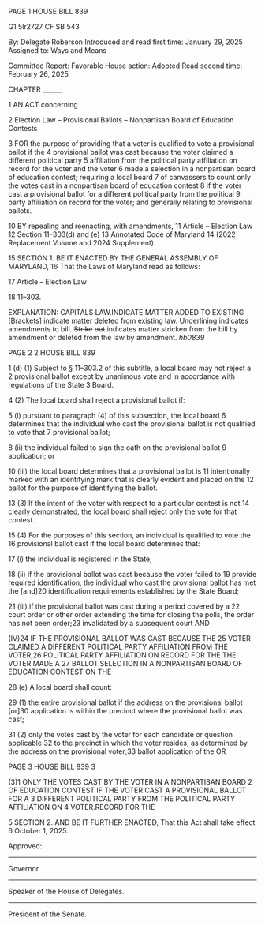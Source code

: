 PAGE 1
HOUSE BILL 839

G1 5lr2727
CF SB 543

By: Delegate Roberson
Introduced and read first time: January 29, 2025
Assigned to: Ways and Means

Committee Report: Favorable
House action: Adopted
Read second time: February 26, 2025

CHAPTER ______

1 AN ACT concerning

2 Election Law – Provisional Ballots – Nonpartisan Board of Education Contests

3 FOR the purpose of providing that a voter is qualified to vote a provisional ballot if the
4 provisional ballot was cast because the voter claimed a different political party
5 affiliation from the political party affiliation on record for the voter and the voter
6 made a selection in a nonpartisan board of education contest; requiring a local board
7 of canvassers to count only the votes cast in a nonpartisan board of education contest
8 if the voter cast a provisional ballot for a different political party from the political
9 party affiliation on record for the voter; and generally relating to provisional ballots.

10 BY repealing and reenacting, with amendments,
11 Article – Election Law
12 Section 11–303(d) and (e)
13 Annotated Code of Maryland
14 (2022 Replacement Volume and 2024 Supplement)

15 SECTION 1. BE IT ENACTED BY THE GENERAL ASSEMBLY OF MARYLAND,
16 That the Laws of Maryland read as follows:

17 Article – Election Law

18 11–303.

EXPLANATION: CAPITALS LAW.INDICATE MATTER ADDED TO EXISTING
[Brackets] indicate matter deleted from existing law.
Underlining indicates amendments to bill.
~~Strike~~ ~~out~~ indicates matter stricken from the bill by amendment or deleted from the law by
amendment. *hb0839*

PAGE 2
2 HOUSE BILL 839

1 (d) (1) Subject to § 11–303.2 of this subtitle, a local board may not reject a
2 provisional ballot except by unanimous vote and in accordance with regulations of the State
3 Board.

4 (2) The local board shall reject a provisional ballot if:

5 (i) pursuant to paragraph (4) of this subsection, the local board
6 determines that the individual who cast the provisional ballot is not qualified to vote that
7 provisional ballot;

8 (ii) the individual failed to sign the oath on the provisional ballot
9 application; or

10 (iii) the local board determines that a provisional ballot is
11 intentionally marked with an identifying mark that is clearly evident and placed on the
12 ballot for the purpose of identifying the ballot.

13 (3) If the intent of the voter with respect to a particular contest is not
14 clearly demonstrated, the local board shall reject only the vote for that contest.

15 (4) For the purposes of this section, an individual is qualified to vote the
16 provisional ballot cast if the local board determines that:

17 (i) the individual is registered in the State;

18 (ii) if the provisional ballot was cast because the voter failed to
19 provide required identification, the individual who cast the provisional ballot has met the
[and]20 identification requirements established by the State Board;

21 (iii) if the provisional ballot was cast during a period covered by a
22 court order or other order extending the time for closing the polls, the order has not been
order;23 invalidated by a subsequent court AND

(IV)24 IF THE PROVISIONAL BALLOT WAS CAST BECAUSE THE
25 VOTER CLAIMED A DIFFERENT POLITICAL PARTY AFFILIATION FROM THE
VOTER,26 POLITICAL PARTY AFFILIATION ON RECORD FOR THE THE VOTER MADE A
27 BALLOT.SELECTION IN A NONPARTISAN BOARD OF EDUCATION CONTEST ON THE

28 (e) A local board shall count:

29 (1) the entire provisional ballot if the address on the provisional ballot
[or]30 application is within the precinct where the provisional ballot was cast;

31 (2) only the votes cast by the voter for each candidate or question applicable
32 to the precinct in which the voter resides, as determined by the address on the provisional
voter;33 ballot application of the OR

PAGE 3
HOUSE BILL 839 3

(3)1 ONLY THE VOTES CAST BY THE VOTER IN A NONPARTISAN BOARD
2 OF EDUCATION CONTEST IF THE VOTER CAST A PROVISIONAL BALLOT FOR A
3 DIFFERENT POLITICAL PARTY FROM THE POLITICAL PARTY AFFILIATION ON
4 VOTER.RECORD FOR THE

5 SECTION 2. AND BE IT FURTHER ENACTED, That this Act shall take effect
6 October 1, 2025.

Approved:

________________________________________________________________________________
Governor.

________________________________________________________________________________
Speaker of the House of Delegates.

________________________________________________________________________________
President of the Senate.